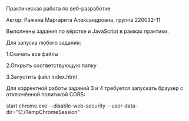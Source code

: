 Практическая работа по веб-разработке

Автор: Ражина Маргарита Александровна, группа 220032-11

Выполнены задания по вёрстке и JavaScript в рамках практики.

Для запуска любого задания:

1.Скачать все файлы

2.Открыть соответствующую папку

3.Запустить файл index.html

Для корректной работы заданий 3 и 4 требуется запускать браузер с отключённой политикой CORS:

start chrome.exe --disable-web-security --user-data-dir="C:/TempChromeSession"